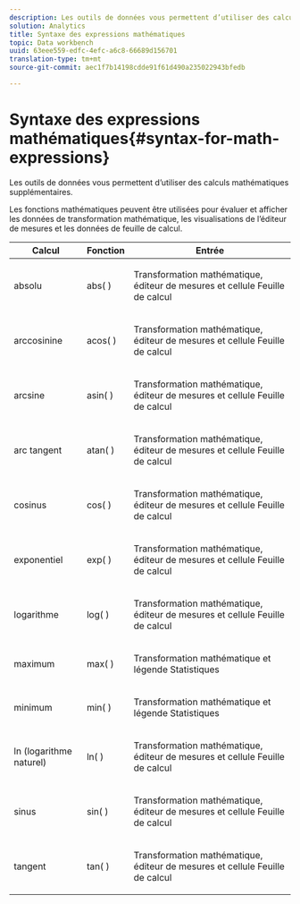 ```yaml
---
description: Les outils de données vous permettent d’utiliser des calculs mathématiques supplémentaires.
solution: Analytics
title: Syntaxe des expressions mathématiques
topic: Data workbench
uuid: 63eee559-edfc-4efc-a6c8-66689d156701
translation-type: tm+mt
source-git-commit: aec1f7b14198cdde91f61d490a235022943bfedb

---
```



# Syntaxe des expressions mathématiques{#syntax-for-math-expressions}

Les outils de données vous permettent d’utiliser des calculs mathématiques supplémentaires.

Les fonctions mathématiques peuvent être utilisées pour évaluer et afficher les données de transformation mathématique, les visualisations de l’éditeur de mesures et les données de feuille de calcul.

<table id="table_B2A4F9D5938D4756A81ACF6F4D77E63D"> 
 <thead> 
  <tr> 
   <th colname="col1" class="entry"> Calcul </th> 
   <th colname="col02" class="entry"> Fonction </th> 
   <th colname="col2" class="entry"> Entrée </th> 
  </tr> 
 </thead>
 <tbody> 
  <tr> 
   <td colname="col1"> <p>absolu </p> </td> 
   <td colname="col02"> <p>abs( ) </p> </td> 
   <td colname="col2"> <p>Transformation mathématique, éditeur de mesures et cellule Feuille de calcul </p> </td> 
  </tr> 
  <tr> 
   <td colname="col1"> <p>arccosinine </p> </td> 
   <td colname="col02"> <p>acos( ) </p> </td> 
   <td colname="col2"> <p>Transformation mathématique, éditeur de mesures et cellule Feuille de calcul </p> </td> 
  </tr> 
  <tr> 
   <td colname="col1"> <p>arcsine </p> </td> 
   <td colname="col02"> <p>asin( ) </p> </td> 
   <td colname="col2"> <p>Transformation mathématique, éditeur de mesures et cellule Feuille de calcul </p> </td> 
  </tr> 
  <tr> 
   <td colname="col1"> <p>arc tangent </p> </td> 
   <td colname="col02"> <p>atan( ) </p> </td> 
   <td colname="col2"> <p>Transformation mathématique, éditeur de mesures et cellule Feuille de calcul </p> </td> 
  </tr> 
  <tr> 
   <td colname="col1"> <p>cosinus </p> </td> 
   <td colname="col02"> <p>cos( ) </p> </td> 
   <td colname="col2"> <p>Transformation mathématique, éditeur de mesures et cellule Feuille de calcul </p> </td> 
  </tr> 
  <tr> 
   <td colname="col1"> <p> exponentiel </p> </td> 
   <td colname="col02"> <p>exp( ) </p> </td> 
   <td colname="col2"> <p>Transformation mathématique, éditeur de mesures et cellule Feuille de calcul </p> </td> 
  </tr> 
  <tr> 
   <td colname="col1"> <p>logarithme </p> </td> 
   <td colname="col02"> <p>log( ) </p> </td> 
   <td colname="col2"> <p>Transformation mathématique, éditeur de mesures et cellule Feuille de calcul </p> </td> 
  </tr> 
  <tr> 
   <td colname="col1"> <p>maximum </p> </td> 
   <td colname="col02"> <p>max( ) </p> </td> 
   <td colname="col2"> <p>Transformation mathématique et légende Statistiques </p> </td> 
  </tr> 
  <tr> 
   <td colname="col1"> <p>minimum </p> </td> 
   <td colname="col02"> <p>min( ) </p> </td> 
   <td colname="col2"> <p>Transformation mathématique et légende Statistiques </p> </td> 
  </tr> 
  <tr> 
   <td colname="col1"> <p>ln (logarithme naturel) </p> </td> 
   <td colname="col02"> <p>ln( ) </p> </td> 
   <td colname="col2"> <p>Transformation mathématique, éditeur de mesures et cellule Feuille de calcul </p> </td> 
  </tr> 
  <tr> 
   <td colname="col1"> <p>sinus </p> </td> 
   <td colname="col02"> <p>sin( ) </p> </td> 
   <td colname="col2"> <p>Transformation mathématique, éditeur de mesures et cellule Feuille de calcul </p> </td> 
  </tr> 
  <tr> 
   <td colname="col1"> <p>tangent </p> </td> 
   <td colname="col02"> <p>tan( ) </p> </td> 
   <td colname="col2"> <p>Transformation mathématique, éditeur de mesures et cellule Feuille de calcul </p> </td> 
  </tr> 
 </tbody> 
</table>

